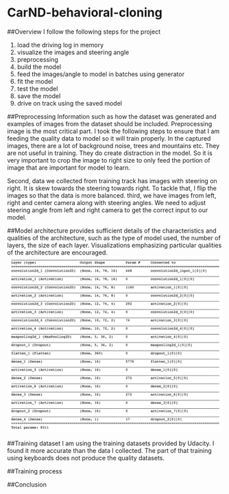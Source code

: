 # CarND-behavioral-cloning

##Overview
I follow the following steps for the project  
  1. load the driving log in memory  
  2. visualize the images and steering angle  
  3. preprocessing  
  4. build the model  
  5. feed the images/angle to model in batches using generator  
  6. fit the model   
  7. test the model  
  8. save the model  
  9. drive on track using the saved model  


##Preprocessing
Information such as how the dataset was generated and examples of images from the dataset should be included.
Preprocessing image is the most critical part. I took the following steps to ensure that I am feeding the quality data to model so it will train properly. In the captured images, there are a lot of background noise, trees and mountains  etc. They are not useful in training. They do create distraction in the model. So it is very important to crop the image to right size to only feed the portion of image that are important for model to learn. 

Second, data we collected from training track has images with steering on right. It is skew towards the steering towards right. To tackle that, I flip the images so that the data is more balanced. third, we have images from left, right and center camera along with steering angles. We need to adjust steering angle from left and right camera to get the correct input to our model. 

##Model architecture
provides sufficient details of the characteristics and qualities of the architecture, such as the type of model used, the number of layers, the size of each layer. Visualizations emphasizing particular qualities of the architecture are encouraged.
![model architecture](images/model_architecture.png)

##Training dataset 
I am using the training datasets provided by Udacity. I found it more accurate than the data I collected. The part of that training using keyboards does not produce the quality datasets. 

##Training process

##Conclusion

